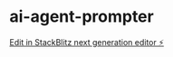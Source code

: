 # ai-agent-prompter

[Edit in StackBlitz next generation editor ⚡️](https://stackblitz.com/~/github.com/Zoney/ai-agent-prompter)